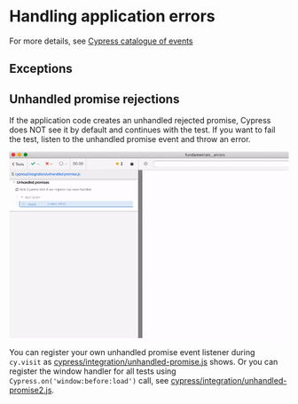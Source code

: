 # Handling application errors

For more details, see [Cypress catalogue of events](https://on.cypress.io/catalog-of-events)

## Exceptions

## Unhandled promise rejections

If the application code creates an unhandled rejected promise, Cypress does NOT see it by default and continues with the test. If you want to fail the test, listen to the unhandled promise event and throw an error.

![Test failing after an application has unhandled rejected promise](./images/unhandled-promise.gif)

You can register your own unhandled promise event listener during `cy.visit` as [cypress/integration/unhandled-promise.js](./cypress/integration/unhandled-promise.js) shows. Or you can register the window handler for all tests using `Cypress.on('window:before:load')` call, see [cypress/integration/unhandled-promise2.js](./cypress/integration/unhandled-promise2.js).
